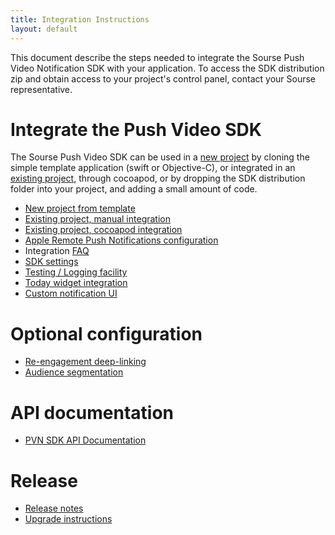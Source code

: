 ```yaml
---
title: Integration Instructions
layout: default 
---
```



This document describe the steps needed to integrate the Sourse Push Video Notification SDK 
with your application. To access the SDK distribution zip and obtain access to your 
project's control panel, contact your Sourse representative.

# Integrate the Push Video SDK #

The Sourse Push Video SDK can be used in a [new project](./new-project.html) by cloning the 
simple template application (swift or Objective-C), or integrated in an [existing project](./existing-project.html),
through cocoapod, or by dropping the SDK distribution folder into your project, and adding a small amount of code.

 * [New project from template](./new-project.html)
 * [Existing project, manual integration](./existing-project.html)
 * [Existing project, cocoapod integration](./existing-project-cocoapod.html)
 * [Apple Remote Push Notifications configuration](./apns.html)
 * Integration [FAQ](./faq.html)
 * [SDK settings](./sdk-settings.html)
 * [Testing / Logging facility](./testing-logging.html)
 * [Today widget integration](./widget-integration.html)
 * [Custom notification UI](./custom-notification-ui.html)

# Optional configuration #
 
 * [Re-engagement deep-linking](./deep-linking.html)
 * [Audience segmentation](./targeting.html)


# API documentation #
 * [PVN SDK API Documentation](./apidoc/html/index.html)

# Release #
 * [Release notes](./release-notes.html)
 * [Upgrade instructions](./upgrade-instructions.html)

 
 